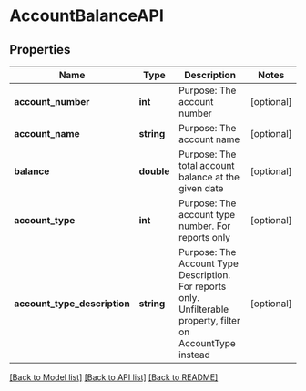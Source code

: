 # AccountBalanceAPI

## Properties
Name | Type | Description | Notes
------------ | ------------- | ------------- | -------------
**account_number** | **int** | Purpose: The account number | [optional] 
**account_name** | **string** | Purpose: The account name | [optional] 
**balance** | **double** | Purpose: The total account balance at the given date | [optional] 
**account_type** | **int** | Purpose: The account type number. For reports only | [optional] 
**account_type_description** | **string** | Purpose: The Account Type Description. For reports only. Unfilterable property, filter on AccountType instead | [optional] 

[[Back to Model list]](../../README.md#documentation-for-models) [[Back to API list]](../../README.md#documentation-for-api-endpoints) [[Back to README]](../../README.md)


